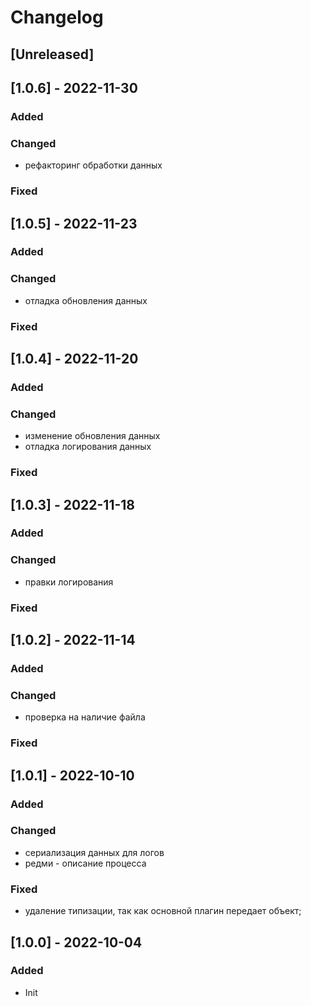 # Changelog

## [Unreleased]

## [1.0.6] - 2022-11-30

### Added

### Changed
- рефакторинг обработки данных

### Fixed

## [1.0.5] - 2022-11-23

### Added

### Changed
- отладка обновления данных

### Fixed

## [1.0.4] - 2022-11-20

### Added

### Changed

- изменение обновления данных
- отладка логирования данных

### Fixed

## [1.0.3] - 2022-11-18

### Added

### Changed

-  правки логирования

### Fixed

## [1.0.2] - 2022-11-14

### Added

### Changed

-  проверка на наличие файла

### Fixed


## [1.0.1] - 2022-10-10

### Added

### Changed

-  сериализация данных для логов
-  редми - описание процесса

### Fixed

- удаление типизации, так как основной плагин передает объект;

## [1.0.0] - 2022-10-04

### Added

- Init

